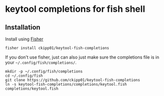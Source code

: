 # keytool completions for fish shell

## Installation

Install using [Fisher](https://github.com/jorgebucaran/fisher)

```fish
fisher install ckipp01/keytool-fish-completions
```

If you don't use fisher, just can also just make sure the completions file is in
your `~/.config/fish/completions/`.

```fish
mkdir -p ~/.config/fish/completions
cd ~/.config/fish
git clone https://github.com/ckipp01/keytool-fish-completions
ln -s keytool-fish-completions/completions/keytool.fish completions/keytool.fish
```
